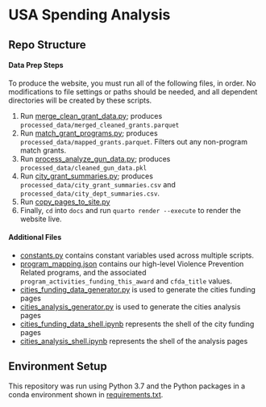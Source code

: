 # USA Spending Analysis

## Repo Structure

#### Data Prep Steps

To produce the website, you must run all of the following files, in order. No modifications to file settings or paths should be needed, and all dependent directories will be created by these scripts.

1. Run [merge_clean_grant_data.py](merge_clean_grant_data.py); produces `processed_data/merged_cleaned_grants.parquet`
2. Run [match_grant_programs.py](match_grant_programs.py); produces `processed_data/mapped_grants.parquet`. Filters out any non-program match grants.
3. Run [process_analyze_gun_data.py](process_analyze_gun_data.py); produces `processed_data/cleaned_gun_data.pkl`
4. Run [city_grant_summaries.py](city_grant_summaries.py); produces `processed_data/city_grant_summaries.csv` and `processed_data/city_dept_summaries.csv`.
5. Run [copy_pages_to_site.py](copy_pages_to_site.py)
6. Finally, `cd` into `docs` and run `quarto render --execute` to render the website live.


#### Additional Files

- [constants.py](constants.py) contains constant variables used across multiple scripts.
- [program_mapping.json](program_mapping.json) contains our high-level Violence Prevention Related programs, and the associated `program_activities_funding_this_award` and `cfda_title` values.
- [cities_funding_data_generator.py](cities_funding_data_generator.py) is used to generate the cities funding pages
- [cities_analysis_generator.py](cities_analysis_generator.py) is used to generate the cities analysis pages
- [cities_funding_data_shell.ipynb](cities_funding_data_shell.ipynb) represents the shell of the city funding pages
- [cities_analysis_shell.ipynb](cities_analysis_shell.ipynb) represents the shell of the analysis pages


## Environment Setup

This repository was run using Python 3.7 and the Python packages in a conda environment shown in [requirements.txt](requirements.txt).